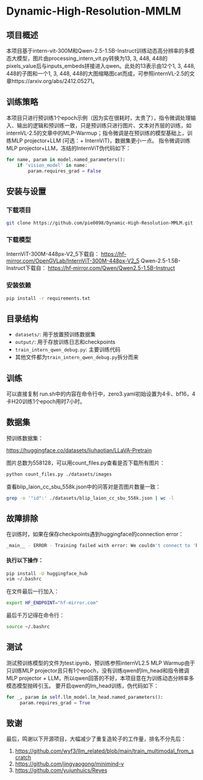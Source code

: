 # Dynamic-High-Resolution-MMLM

## 项目概述
本项目基于intern-vit-300M和Qwen-2.5-1.5B-Instruct训练动态高分辨率的多模态大模型，图片由processing_intern_vit.py转换为13, 3, 448, 448的pixels_value后与inputs_embeds拼接进入qwen。此处的13表示由12个1, 3, 448, 448的子图和一个1, 3, 448, 448的大图缩略图cat而成，可参照internVL-2.5的文章https://arxiv.org/abs/2412.05271。

## 训练策略

本项目只进行预训练1个epoch示例（因为实在很耗时，太贵了），指令微调处理输入、输出的逻辑和预训练一致，只是预训练只进行图片、文本对齐层的训练，如internVL-2.5的文章中的MLP-Warmup；指令微调是在预训练的模型基础上，训练MLP projector+LLM (可选：+ InternViT)，数据集更小一点。
指令微调训练MLP projector+LLM，冻结的InternViT伪代码如下：

```python
for name, param in model.named_parameters():
    if 'vision_model' in name:
        param.requires_grad = False
```

## 安装与设置

### 下载项目

```bash
git clone https://github.com/pie0098/Dynamic-High-Resolution-MMLM.git
```

### 下载模型

InternViT-300M-448px-V2_5下载自：
https://hf-mirror.com/OpenGVLab/InternViT-300M-448px-V2_5
Qwen-2.5-1.5B-Instruct下载自：
https://hf-mirror.com/Qwen/Qwen2.5-1.5B-Instruct

### 安装依赖

```bash
pip install -r requirements.txt
```

## 目录结构

- `datasets/`: 用于放置预训练数据集
- `output/`: 用于存放训练日志和checkpoints
- `train_intern_qwen_debug.py`: 主要训练代码
- 其他文件都为`train_intern_qwen_debug.py`拆分而来

## 训练 
可以直接复制 run.sh中的内容在命令行中，zero3.yaml初始设置为4卡、bf16，4卡H20训练1个epoch用时7小时。

## 数据集 

预训练数据集：

https://huggingface.co/datasets/liuhaotian/LLaVA-Pretrain

图片总数为558128，可以用count_files.py查看是否下载所有图片：

```bash
python count_files.py ./datasets/images
```

查看blip_laion_cc_sbu_558k.json中的问答对是否图片数量一致：

```bash
grep -o '"id":' ./datasets/blip_laion_cc_sbu_558k.json | wc -l
```

## 故障排除

在训练时，如果在保存checkpoints遇到huggingface的connection error：
```bash
_main__ - ERROR - Training failed with error: We couldn't connect to 'https://huggingface.co' to load the files, and couldn't find them in the cached files. Check your internet connection or see how to run the library in offline mode at 'https://huggingface.co/docs/transformers/installation#offline-mode'.
```
#### 执行以下操作：
```bash
pip install -U huggingface_hub
vim ~/.bashrc
```

在文件最后一行加入：

```bash
export HF_ENDPOINT="hf-mirror.com"
```

最后千万记得在命令行：

```bash
source ~/.bashrc
```

## 测试

测试预训练模型的文件为test.ipynb，预训练参照internVL2.5 MLP Warmup由于只训练MLP projector且只有1个epoch，没有训练qwen的lm_head和指令微调MLP projector + LLM，所以qwen回答的不好，本项目意在为训练动态分辨率多模态模型抛砖引玉。
要开启qwen的lm_head训练，伪代码如下：
```python
for _, param in self.llm_model.lm_head.named_parameters():
     param.requires_grad = True
```

## 致谢

最后，鸣谢以下开源项目，大幅减少了重复造轮子的工作量，排名不分先后：

1. https://github.com/wyf3/llm_related/blob/main/train_multimodal_from_scratch
2. https://github.com/jingyaogong/minimind-v
3. https://github.com/yujunhuics/Reyes 
